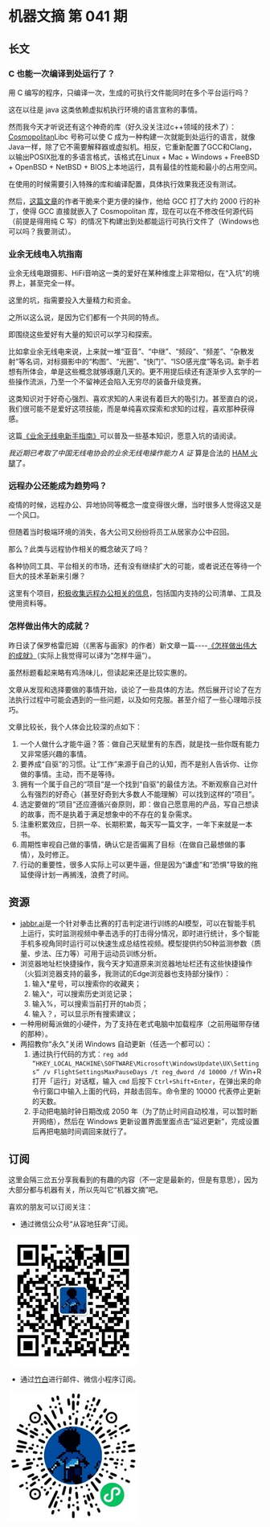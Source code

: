 # 机器文摘 第 041 期

## 长文
### C 也能一次编译到处运行了？
用 C 编写的程序，只编译一次，生成的可执行文件能同时在多个平台运行吗？

这在以往是 java 这类依赖虚拟机执行环境的语言宣称的事情。

然而我今天才听说还有这个神奇的库（好久没关注过c++领域的技术了）：[Cosmopolitan](https://github.com/jart/cosmopolitan)Libc 号称可以使 C 成为一种构建一次就能到处运行的语言，就像Java一样，除了它不需要解释器或虚拟机。相反，它重新配置了GCC和Clang，以输出POSIX批准的多语言格式，该格式在Linux + Mac + Windows + FreeBSD + OpenBSD + NetBSD + BIOS上本地运行，具有最佳的性能和最小的占用空间。

在使用的时候需要引入特殊的库和编译配置，具体执行效果我还没有测试。

然后，[这篇文章](https://ahgamut.github.io/2023/07/13/patching-gcc-cosmo/)的作者干脆来个更方便的操作，他给 GCC 打了大约 2000 行的补丁，使得 GCC 直接就嵌入了 Cosmopolitan 库，现在可以在不修改任何源代码（前提是得用纯 C 写）的情况下构建出到处都能运行可执行文件了（Windows也可以吗？我要测试）。

### 业余无线电入坑指南

业余无线电跟摄影、HiFi音响这一类的爱好在某种维度上非常相似，在“入坑”的境界上，甚至完全一样。

这里的坑，指需要投入大量精力和资金。

之所以这么说，是因为它们都有一个共同的特点。

即围绕这些爱好有大量的知识可以学习和探索。

比如拿业余无线电来说，上来就一堆“亚音”、“中继”、“频段”、“频差”、“杂散发射”等名词，对标摄影中的“构图”、“光圈”、“快门”、“ISO感光度”等名词。新手若想有所体会，单是这些概念就够琢磨几天的。更不用提后续还有逐渐步入玄学的一些操作流派，乃至一个不留神还会陷入无穷尽的装备升级竞赛。

这类知识对于好奇心强烈、喜欢求知的人来说有着巨大的吸引力。甚至直白的说，我们很可能不是爱好这项技能，而是单纯喜欢探索和求知的过程，喜欢那种获得感。

这篇[《业余无线电新手指南》](https://zhuanlan.zhihu.com/p/585518350)可以普及一些基本知识，愿意入坑的请阅读。

*我近期已考取了中国无线电协会的业余无线电操作能力 A 证* 算是合法的 [HAM 火腿](https://baike.baidu.com/item/%E6%97%A0%E7%BA%BF%E7%94%B5%E7%88%B1%E5%A5%BD%E8%80%85/6509242)了。

### 远程办公还能成为趋势吗？
疫情的时候，远程办公、异地协同等概念一度变得很火爆，当时很多人觉得这又是一个风口。

但随着当时极端环境的消失，各大公司又纷纷将员工从居家办公中召回。

那么？此类与远程协作相关的概念破灭了吗？

各种协同工具、平台相关的市场，还有没有继续扩大的可能，或者说还在等待一个巨大的技术革新来引爆？

这里有个项目，[积极收集远程办公相关的信息](https://github.com/LinuxSuRen/remote-jobs-in-china)，包括国内支持的公司清单、工具及使用资料等。

### 怎样做出伟大的成就？
昨日读了保罗格雷厄姆（《黑客与画家》的作者）新文章一篇----[《怎样做出伟大的成就》](http://paulgraham.com/greatwork.html)（实际上我觉得可以译为“怎样牛逼”）。

虽然标题看起来略有鸡汤味儿，但读起来还是比较实惠的。

文章从发现和选择要做的事情开始，谈论了一些具体的方法。然后展开讨论了在方法执行过程中可能会遇到的一些问题，以及如何克服。甚至介绍了一些心理暗示技巧。

文章比较长，我个人体会比较深的点如下：
  1. 一个人做什么才能牛逼？答：做自己天赋里有的东西，就是找一些你既有能力又非常感兴趣的事情。
  2. 要养成“自驱”的习惯。让“工作”来源于自己的认知，而不是别人告诉你、让你做的事情。主动，而不是等待。
  3. 拥有一个属于自己的“项目”是一个找到“自驱”的最佳方法。不断观察自己对什么有强烈的好奇心（甚至好奇到大多数人不能理解）可以找到这样的“项目”。
  4. 选定要做的“项目”还应遵循兴奋原则，即：做自己愿意用的产品，写自己想读的故事，而不是执着于满足想象中的不存在的复杂需求。
  5. 注重积累效应，日拱一卒、长期积累，每天写一篇文字，一年下来就是一本书。
  6. 周期性审视自己做的事情，确认它是否偏离了目标（在做自己最想做的事情），及时修正。
  7. 行动的重要性，很多人实际上可以更牛逼，但是因为“谦虚”和“恐惧”导致的拖延使得计划一再搁浅，浪费了时间。

## 资源
- [jabbr.ai](http://t.cn/A60wPLwI)是一个针对拳击比赛的打击判定进行训练的AI模型，可以在智能手机上运行，实时监测视频中拳击选手的打击得分情况，即时进行统计，多个智能手机多视角同时运行可以快速生成总结性视频。模型提供约50种监测参数（质量、步法、压力等）可用于运动员训练分析。
- 浏览器地址栏快捷操作，我今天才知道原来浏览器地址栏还有这些快捷操作（火狐浏览器支持的最多，我测试的Edge浏览器也支持部分操作）：
  1. 输入*星号，可以搜索你的收藏夹；
  2. 输入^，可以搜索历史浏览记录；
  3. 输入%，可以搜索当前打开的tab页；
  4. 输入？，可以显示所有搜索建议； ​​​
- [](https://video.weibo.com/show?fid=1034:4923133602234429) 一种用树莓派做的小硬件，为了支持在老式电脑中加载程序（之前用磁带存储的那种）。
- 两招教你“永久”关闭 Windows 自动更新（任选一个都可以）：
  1. 通过执行代码的方式：`reg add “HKEY_LOCAL_MACHINE\SOFTWARE\Microsoft\WindowsUpdate\UX\Settings” /v FlightSettingsMaxPauseDays /t reg_dword /d 10000 /f` Win+R 打开「运行」对话框，输入 `cmd` 后按下 `Ctrl+Shift+Enter`，在弹出来的命令行窗口中输入上面的代码，并敲击回车。命令里的 10000 代表停止更新的天数。
  2. 手动把电脑时钟日期改成 2050 年（为了防止时间自动校准，可以暂时断开网络），然后在 Windows 更新设置界面里面点击“延迟更新”，完成设置后再把电脑时间调回来就行了。

## 订阅
这里会隔三岔五分享我看到的有趣的内容（不一定是最新的，但是有意思），因为大部分都与机器有关，所以先叫它“机器文摘”吧。

喜欢的朋友可以订阅关注：

- 通过微信公众号“从容地狂奔”订阅。

![](../weixin.jpg)

- 通过[竹白](https://zhubai.love/)进行邮件、微信小程序订阅。

![](../zhubai.jpg)